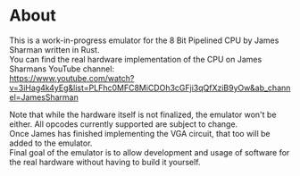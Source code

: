 # About

This is a work-in-progress emulator for the 8 Bit Pipelined CPU by James Sharman written in Rust.  
You can find the real hardware implementation of the CPU on James Sharmans YouTube channel:  
https://www.youtube.com/watch?v=3iHag4k4yEg&list=PLFhc0MFC8MiCDOh3cGFji3qQfXziB9yOw&ab_channel=JamesSharman

Note that while the hardware itself is not finalized, the emulator won't be either. All opcodes currently supported are subject to change.  
Once James has finished implementing the VGA circuit, that too will be added to the emulator.  
Final goal of the emulator is to allow development and usage of software for the real hardware without having to build it yourself.
